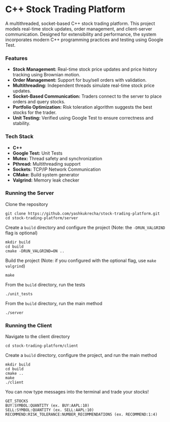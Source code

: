 # C++ Stock Trading Platform

A multithreaded, socket-based C++ stock trading platform. This project models real-time stock updates, order management, and client-server communication. Designed for extensibility and performance, the system incorporates modern C++ programming practices and testing using Google Test.

### Features
- **Stock Management:** Real-time stock price updates and price history tracking using Brownian motion.
- **Order Management:** Support for buy/sell orders with validation.
- **Multithreading:** Independent threads simulate real-time stock price updates.
- **Socket-Based Communication:** Traders connect to the server to place orders and query stocks.
- **Portfolio Optimization:** Risk toleration algorithm suggests the best stocks for the trader.
- **Unit Testing:** Verified using Google Test to ensure correctness and stability.

### Tech Stack
- **C++**
- **Google Test:** Unit Tests
- **Mutex:** Thread safety and synchronization
- **Pthread:** Multithreading support
- **Sockets:** TCP/IP Network Communication
- **CMake:** Build system generator
- **Valgrind:** Memory leak checker

### Running the Server
Clone the repository
```
git clone https://github.com/yashkukrecha/stock-trading-platform.git
cd stock-trading-platform/server
```

Create a ```build``` directory and configure the project (Note: the ```-DRUN_VALGRIND``` flag is optional)
```
mkdir build
cd build
cmake -DRUN_VALGRIND=ON ..
```

Build the project (Note: if you configured with the optional flag, use ```make valgrind```)
```
make
```

From the ```build``` directory, run the tests
```
./unit_tests
```

From the ```build``` directory, run the main method
```
./server
```

### Running the Client
Navigate to the client directory
```
cd stock-trading-platform/client
```

Create a ```build``` directory, configure the project, and run the main method
```
mkdir build
cd build
cmake ..
make
./client
```

You can now type messages into the terminal and trade your stocks!
```
GET_STOCKS
BUY:SYMBOL:QUANTITY (ex. BUY:AAPL:10)
SELL:SYMBOL:QUANTITY (ex. SELL:AAPL:10)
RECOMMEND:RISK_TOLERANCE:NUMBER_RECOMMENDATIONS (ex. RECOMMEND:1:4)
```
